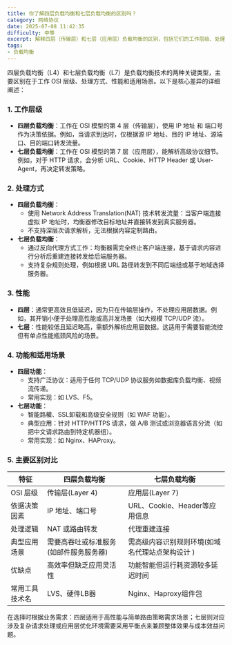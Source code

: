 ```yaml
---
title: 你了解四层负载均衡和七层负载均衡的区别吗？
category: 网络协议
date: 2025-07-08 11:42:35
difficulty: 中等
excerpt: 解释四层（传输层）和七层（应用层）负载均衡的区别，包括它们的工作层级、处理方式、性能及适用场景。
tags:
- 负载均衡
---
```

四层负载均衡（L4）和七层负载均衡（L7）是负载均衡技术的两种关键类型，主要区别在于工作 OSI 层级、处理方式、性能和适用场景。以下是核心差异的详细阐述：  

### 1. 工作层级
- **四层负载均衡**：工作在 OSI 模型的第 4 层（传输层），使用 IP 地址 和 端口号 作为决策依据。例如，当请求到达时，仅根据源 IP 地址、目的 IP 地址、源端口、目的端口转发流量。
- **七层负载均衡**：工作在 OSI 模型的第 7 层（应用层），能解析高级协议细节。例如，对于 HTTP 请求，会分析 URL、Cookie、HTTP Header 或 User-Agent，再决定转发策略。

### 2. 处理方式
- **四层负载均衡**：
  - 使用 Network Address Translation(NAT) 技术转发流量：当客户端连接虚拟 IP 地址时，均衡器修改目标地址并直接转发到真实服务器。
  - 不支持深层次请求解析，无法根据内容定制路由。
- **七层负载均衡**：
  - 通过反向代理方式工作：均衡器需完全终止客户端连接，基于请求内容进行分析后重建连接转发给后端服务器。
  - 支持复杂规则处理，例如根据 URL 路径转发到不同后端组或基于地域选择服务器。

### 3. 性能
- **四层**：通常更高效且低延迟，因为只在传输层操作，不处理应用层数据。例如，其开销小便于处理高性能或高并发场景（如大规模 TCP/UDP 流）。
- **七层**：性能较低且延迟略高，需额外解析应用层数据。这适用于需要智能流控但有单点性能瓶颈风险的场景。

### 4. 功能和适用场景
- **四层功能**：
  - 支持广泛协议：适用于任何 TCP/UDP 协议服务如数据库负载均衡、视频流传递。
  - 常用实现：如 LVS、F5。
- **七层功能**：
  - 智能路權、SSL卸载和高级安全规则（如 WAF 功能）。
  - 典型应用：针对 HTTP/HTTPS 请求，做 A/B 测试或浏览器语言分流（如把中文请求路由到特定机器组）。
  - 常用实现：如 Nginx、HAProxy。

### 5. 主要区别对比

| **特征**              | **四层负载均衡**                          | **七层负载均衡**                          |
|-----------------------|-------------------------------------------|-------------------------------------------|
| OSI 层级              | 传输层(Layer 4)                           | 应用层(Layer 7)                           |
| 依据决策因素          | IP 地址、端口号                           | URL、Cookie、Header等应用信息             |
| 处理逻辑              | NAT 或路由转发                           | 代理重建连接                             |
| 典型应用场景         | 需要高吞吐或标准服务(如邮件服务服务器)      | 需高级内容识别规则环境(如域名代理站点架构设计 )    |
| 优缺点                | 高效率但缺乏应用灵活性                    | 功能智能但运行耗资源较多延迟时间              |
| 常用工具技术名         | LVS、硬件LB器                             | Nginx、Haproxy组件包                     |

在选择时根据业务需求：四层适用于高性能与简单路由策略需求场景；七层则对应涉及复杂请求处理或应用层优化环境需要采用平衡点来兼顾整体效果与成本效益问题。
